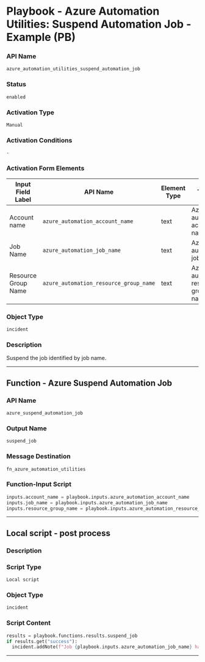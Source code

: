 <!--
    DO NOT MANUALLY EDIT THIS FILE
    THIS FILE IS AUTOMATICALLY GENERATED WITH resilient-sdk codegen
    Generated with resilient-sdk v50.0.151
-->

# Playbook - Azure Automation Utilities: Suspend Automation Job - Example (PB)

### API Name
`azure_automation_utilities_suspend_automation_job`

### Status
`enabled`

### Activation Type
`Manual`

### Activation Conditions
`-`

### Activation Form Elements
| Input Field Label | API Name | Element Type | Tooltip | Requirement |
| ----------------- | -------- | ------------ | ------- | ----------- |
| Account name | `azure_automation_account_name` | text | Azure automation account name | Always |
| Job Name | `azure_automation_job_name` | text | Azure automation job name | Always |
| Resource Group Name | `azure_automation_resource_group_name` | text | Azure automation resource group name | Always |

### Object Type
`incident`

### Description
Suspend the job identified by job name.


---
## Function - Azure Suspend Automation Job

### API Name
`azure_suspend_automation_job`

### Output Name
`suspend_job`

### Message Destination
`fn_azure_automation_utilities`

### Function-Input Script
```python
inputs.account_name = playbook.inputs.azure_automation_account_name
inputs.job_name = playbook.inputs.azure_automation_job_name
inputs.resource_group_name = playbook.inputs.azure_automation_resource_group_name
```

---

## Local script - post process

### Description


### Script Type
`Local script`

### Object Type
`incident`

### Script Content
```python
results = playbook.functions.results.suspend_job
if results.get("success"):
  incident.addNote(f"Job {playbook.inputs.azure_automation_job_name} has been suspended")
```

---

